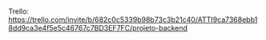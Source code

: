 Trello: https://trello.com/invite/b/682c0c5339b98b73c3b21c40/ATTI9ca7368ebb18dd9ca3e4f5e5c46767c7BD3EF7FC/projeto-backend
